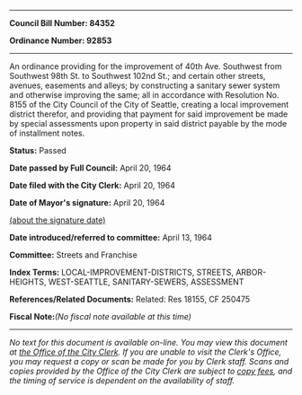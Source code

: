 

********

**Council Bill Number: 84352**
   
**Ordinance Number: 92853**
********

 An ordinance providing for the improvement of 40th Ave. Southwest from Southwest 98th St. to Southwest 102nd St.; and certain other streets, avenues, easements and alleys; by constructing a sanitary sewer system and otherwise improving the same; all in accordance with Resolution No. 8155 of the City Council of the City of Seattle, creating a local improvement district therefor, and providing that payment for said improvement be made by special assessments upon property in said district payable by the mode of installment notes.

**Status:** Passed
   
**Date passed by Full Council:** April 20, 1964
   
**Date filed with the City Clerk:** April 20, 1964
   
**Date of Mayor's signature:** April 20, 1964
   
[(about the signature date)](/~public/approvaldate.htm)
   
   
   
**Date introduced/referred to committee:** April 13, 1964
   
**Committee:** Streets and Franchise
   
   
**Index Terms:** LOCAL-IMPROVEMENT-DISTRICTS, STREETS, ARBOR-HEIGHTS, WEST-SEATTLE, SANITARY-SEWERS, ASSESSMENT

**References/Related Documents:** Related: Res 18155, CF 250475

**Fiscal Note:**_(No fiscal note available at this time)_
********

_No text for this document is available on-line. You may view this document at [the Office of the City Clerk](http://www.seattle.gov/leg/clerk/contactUs.htm). If you are unable to visit the Clerk's Office, you may request a copy or scan be made for you by Clerk staff. Scans and copies provided by the Office of the City Clerk are subject to [copy fees](http://clerk.seattle.gov/~public/clerkfees.htm), and the timing of service is dependent on the availability of staff._

